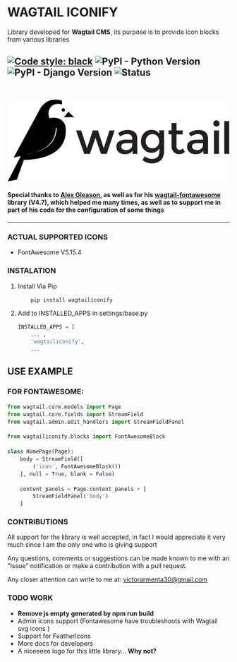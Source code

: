 # WAGTAIL ICONIFY

Library developed for **Wagtail CMS**, its purpose is to provide icon blocks from various libraries

[![Code style: black](https://img.shields.io/badge/code%20style-black-black?style=for-the-badge)](https://github.com/psf/black)
![PyPI - Python Version](https://img.shields.io/pypi/pyversions/wagtailiconify?style=for-the-badge)
![PyPI - Django Version](https://img.shields.io/pypi/djversions/wagtail?style=for-the-badge) 
![Status](https://img.shields.io/badge/Status-alpha-orange?style=for-the-badge)
---
<br/>

![Wagtail](https://raw.githubusercontent.com/Nefonfo/wagtailiconify/main/wagtail.svg)

#### **Special thanks to [Alex Gleason](https://github.com/alexgleason), as well as for his [wagtail-fontawesome](https://github.com/alexgleason/wagtailfontawesome) library (V4.7), which helped me many times, as well as to support me in part of his code for the configuration of some things**

---

### ACTUAL SUPPORTED ICONS

- FontAwesome V5.15.4

### **INSTALATION**

1. Install Via Pip
    ```console
        pip install wagtailiconify
    ```
2. Add to INSTALLED_APPS in settings/base.py
    ```python
    INSTALLED_APPS = [
        ... ,
        'wagtailiconify',
        ...
    ```

## **USE EXAMPLE**

### FOR FONTAWESOME: 

```python
from wagtail.core.models import Page
from wagtail.core.fields import StreamField
from wagtail.admin.edit_handlers import StreamFieldPanel

from wagtailiconify.blocks import FontAwesomeBlock

class HomePage(Page):
    body = StreamField([
        ('icon', FontAwesomeBlock())
    ], null = True, blank = False)

    content_panels = Page.content_panels + [
        StreamFieldPanel('body')
    ]
```

### **CONTRIBUTIONS**

All support for the library is well accepted, in fact I would appreciate it very much since I am the only one who is giving support

Any questions, comments or suggestions can be made known to me with an "Issue" notification or make a contribution with a pull request.

Any closer attention can write to me at: victorarmenta30@gmail.com

### **TODO WORK**
- **Remove js empty generated by npm run build**
- Admin icons support (Fontawesome have troubleshoots with Wagtail svg icons )
- Support for FeatherIcons
- More docs for developers
- A niceeeee logo for this little library... **Why not?**